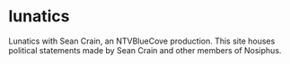 # lunatics
Lunatics with Sean Crain, an NTVBlueCove production. This site houses political statements made by Sean Crain and other members of Nosiphus.
